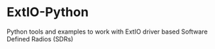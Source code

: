 # ExtIO-Python
Python tools and examples to work with ExtIO driver based Software Defined Radios (SDRs)
